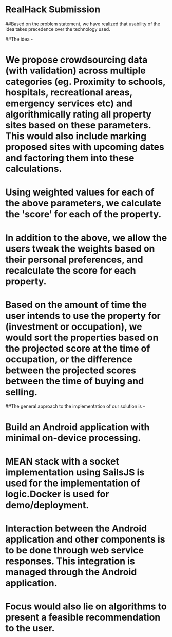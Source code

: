 # RealHack Submission



##Based on the problem statement, we have realized that usability of the idea takes precedence over the technology used.


##The idea -
# We propose crowdsourcing data (with validation) across multiple categories (eg. Proximity to schools, hospitals, recreational areas, emergency services etc) and algorithmically rating all property sites based on these parameters. This would also include marking proposed sites with upcoming dates and factoring them into these calculations.
# Using weighted values for each of the above parameters, we calculate the 'score' for each of the property.
# In addition to the above, we allow the users tweak the weights based on their personal preferences, and recalculate the score for each property.
# Based on the amount of time the user intends to use the property for (investment or occupation), we would sort the properties based on the projected score at the time of occupation, or the difference between the projected scores between the time of buying and selling.


##The general approach to the implementation of our solution is -
# Build an Android application with minimal on-device processing.
# MEAN stack with a socket implementation using SailsJS is used for the implementation of logic.Docker is used for demo/deployment.
# Interaction between the Android application and other components is to be done through web service responses. This integration is managed through the Android application.
# Focus would also lie on algorithms to present a feasible recommendation to the user.

